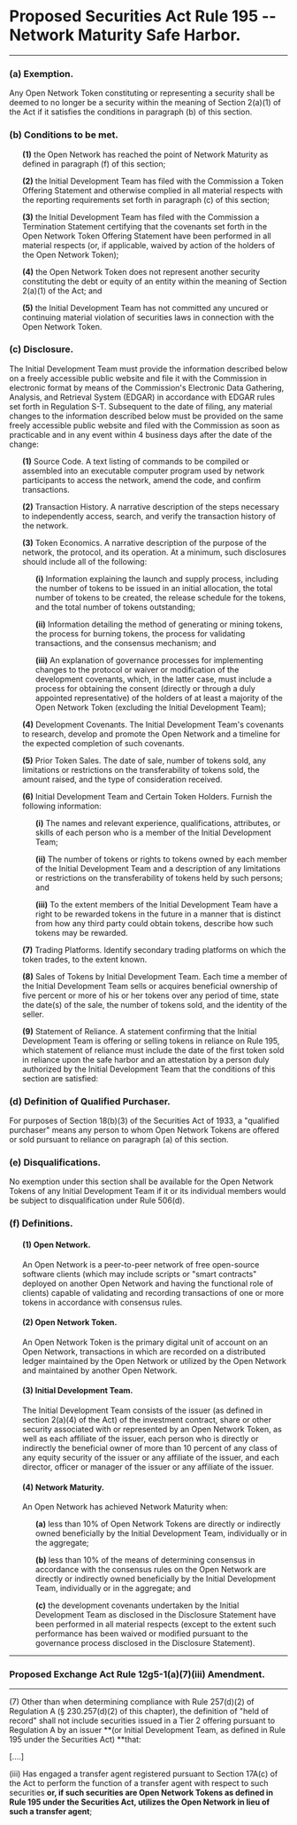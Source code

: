 # Proposed Securities Act Rule 195 --Network Maturity Safe Harbor.
---------------------------------------------------------------

### **(a) Exemption.** 
Any Open Network Token constituting or representing a security shall be deemed to no longer be a security within the meaning of Section 2(a)(1) of the Act if it satisfies the conditions in paragraph (b) of this section.

### **(b) Conditions to be met.**
<ol>
 
  **(1)** the Open Network has reached the point of Network Maturity as defined in paragraph (f) of this section;

  **(2)** the Initial Development Team has filed with the Commission a Token Offering Statement and otherwise complied in all material respects with the reporting requirements set forth in paragraph (c) of this section;

  **(3)** the Initial Development Team has filed with the Commission a Termination Statement certifying that the covenants set forth in the Open Network Token Offering Statement have been performed in all material respects (or, if applicable, waived by action of the holders of the Open Network Token);

  **(4)** the Open Network Token does not represent another security constituting the debt or equity of an entity within the meaning of Section 2(a)(1) of the Act; and

  **(5)** the Initial Development Team has not committed any uncured or continuing material violation of securities laws in connection with the Open Network Token.
  
</ol>

### **(c) Disclosure.** 
The Initial Development Team must provide the information described below on a freely accessible public website and file it with the Commission in electronic format by means of the Commission's Electronic Data Gathering, Analysis, and Retrieval  System (EDGAR) in accordance with EDGAR rules set forth in Regulation  S-T. Subsequent to the date of filing, any material changes to the information described below must be provided on the same freely accessible public website and filed with the Commission as soon as  practicable and in any event within 4 business days after the date of the change:
<ol>

  **(1)** Source Code. A text listing of commands to be compiled or assembled into an executable computer program used by network participants to access the network, amend the code, and confirm transactions.

  **(2)** Transaction History. A narrative description of the steps necessary to independently access, search, and verify the transaction history of the network.

  **(3)** Token Economics. A narrative description of the purpose of the network, the protocol, and its operation. At a minimum, such disclosures should include all of the following:
<ol>
 
  **(i)** Information explaining the launch and supply process, including the number of tokens to be issued in an initial allocation, the total number of tokens to be created, the release schedule for the tokens, and the total number of tokens outstanding;

  **(ii)** Information detailing the method of generating or mining tokens, the process for burning tokens, the process for validating transactions, and the consensus mechanism; and

  **(iii)**  An explanation of governance processes for implementing changes to the protocol or waiver or modification of the development covenants, which, in the latter case, must include a process for obtaining the consent (directly or through a duly appointed representative) of the holders of at least a majority of the Open Network Token (excluding the Initial Development Team);
  
  </ol>

  **(4)** Development Covenants. The Initial Development Team's covenants to research, develop and promote the Open Network and a timeline for the expected completion of such covenants.

  **(5)** Prior Token Sales. The date of sale, number of tokens sold, any limitations or restrictions on the transferability of tokens sold, the amount raised, and the type of consideration received.

  **(6)** Initial Development Team and Certain Token Holders. Furnish the following information:
  
 <ol>
 
  **(i)** The names and relevant experience, qualifications, attributes, or skills of each person who is a member of the Initial Development Team;

  **(ii)**  The number of tokens or rights to tokens owned by each member of the Initial Development Team and a description of any limitations or restrictions on the transferability of tokens held by such persons; and

  **(iii)** To the extent members of the Initial Development Team have a right to be rewarded tokens in the future in a manner that is distinct from how any third party could obtain tokens, describe how such tokens may be rewarded.
  
   </ol>

  **(7)** Trading Platforms. Identify secondary trading platforms on which the token trades, to the extent known.

  **(8)** Sales of Tokens by Initial Development Team. Each time a member of the Initial Development Team sells or acquires beneficial ownership of five percent or more of his or her tokens over any period of time, state the date(s) of the sale, the number of tokens sold, and the identity of the seller.

  **(9)** Statement of Reliance. A statement confirming that the Initial Development Team is offering or selling tokens in reliance on Rule 195, which statement of reliance must include the date of the first token sold in reliance upon the safe harbor and an attestation by a person duly authorized by the Initial Development Team that the conditions of this section are satisfied:

 </ol>

### **(d) Definition of Qualified Purchaser**. 
For purposes of Section 18(b)(3) of the Securities Act of 1933, a "qualified purchaser" means any person to whom Open Network Tokens are offered or sold pursuant to reliance on paragraph (a) of this  section.

### **(e) Disqualifications.** 
No exemption under this section shall be available for the Open Network Tokens of any Initial Development Team if it or its individual members would be subject to disqualification under Rule  506(d).

### **(f) Definitions.**
 
 <ol>
 
  #### **(1)** Open Network. 
  An Open Network is a peer-to-peer network of free open-source software clients (which may include scripts or "smart contracts" deployed on another Open Network and having the functional role of clients) capable of validating and recording transactions of one or more tokens in accordance with consensus rules.

  #### **(2)** Open Network Token. 
  An Open Network Token is the primary digital unit of account on an Open Network, transactions in which are recorded on a distributed ledger maintained by the Open Network or utilized by the Open Network and maintained by another Open Network.

  #### **(3)** Initial Development Team. 
  The Initial Development Team consists of the issuer (as defined in section 2(a)(4) of the Act) of the investment contract, share or other security associated with or represented by an Open Network Token, as well as each affiliate of the issuer, each person who is directly or indirectly the beneficial owner of more than 10 percent of any class of any equity security of the issuer or any affiliate of the issuer, and each director, officer or manager of the issuer or any affiliate of the issuer.

  #### **(4)** Network Maturity. 
  An Open Network has achieved Network Maturity when:
 <ol>
 
  **(a)** less than 10% of Open Network Tokens are directly or indirectly owned beneficially by the Initial Development Team, individually or in the aggregate;

  **(b)** less than 10% of the means of determining consensus in accordance with the consensus rules on the Open Network are directly or indirectly owned beneficially by the Initial Development Team, individually or in the aggregate; and

  **(c)** the development covenants undertaken by the Initial Development Team as disclosed in the Disclosure Statement have been performed in all material respects (except to the extent such performance has been waived or modified pursuant to the governance process disclosed in the Disclosure Statement).
 </ol>
 </ol>
 
-----

### Proposed Exchange Act Rule 12g5-1(a)(7)(iii) Amendment.
-------------------------------------------------------

(7) Other than when determining compliance with Rule 257(d)(2) of Regulation A (§ 230.257(d)(2) of this chapter), the definition of "held of record" shall not include securities issued in a Tier 2 offering pursuant to Regulation A by an issuer **(or Initial Development Team, as defined in Rule 195 under the Securities Act)  **that:

[....]

(iii) Has engaged a transfer agent registered pursuant to Section 17A(c) of the Act to perform the function of a transfer agent with respect to such securities **or, if such securities are Open Network Tokens as defined in Rule 195 under the Securities Act, utilizes the Open Network in lieu of such a transfer agent**;

